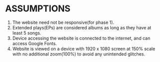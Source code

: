 # ASSUMPTIONS

1. The website need not be responsive(for phase 1).
2. Extended plays(EPs) are considered albums as long as they have at least 5 songs.
3. Device accessing the website is connected to the internet, and can access Google Fonts.
4. Website is viewed on a device with 1920 x 1080 screen at 150% scale with no additional zoom(100%) to avoid any unintended glitches.